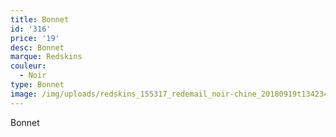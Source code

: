 ```yaml
---
title: Bonnet
id: '316'
price: '19'
desc: Bonnet
marque: Redskins
couleur:
  - Noir
type: Bonnet
image: /img/uploads/redskins_155317_redemail_noir-chine_20180919t134234_01.jpg
---
```

Bonnet
